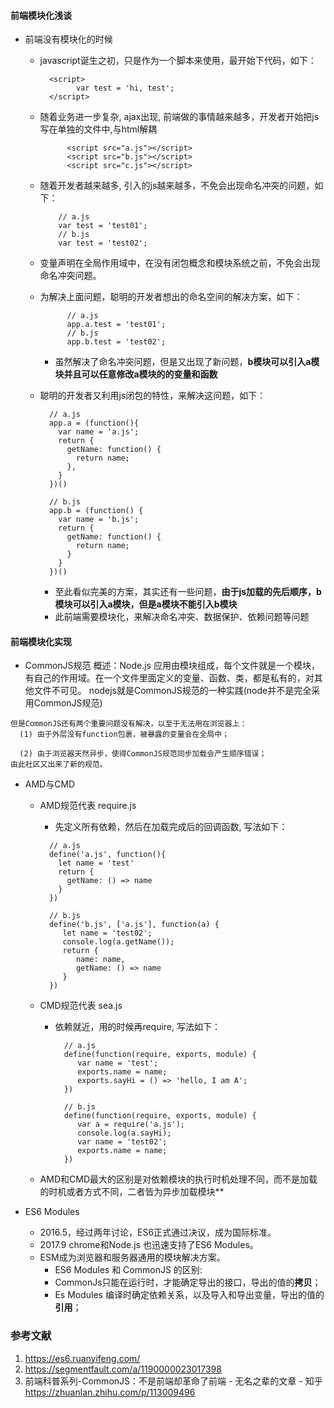 #### 前端模块化浅谈
    
  * 前端没有模块化的时候
      + javascript诞生之初，只是作为一个脚本来使用，最开始下代码，如下：  
        ```
          <script>  
                var test = 'hi, test';  
          </script>
        ```
    + 随着业务进一步复杂, ajax出现, 前端做的事情越来越多，开发者开始把js写在单独的文件中,与html解耦  
      ```
            <script src="a.js"></script>
            <script src="b.js"></script>
            <script src="c.js"></script>
      ```

    + 随着开发者越来越多, 引入的js越来越多，不免会出现命名冲突的问题，如下： 
      ```
          // a.js  
          var test = 'test01';  
          // b.js  
          var test = 'test02';
      ```
    + 变量声明在全局作用域中，在没有闭包概念和模块系统之前，不免会出现命名冲突问题。

    + 为解决上面问题，聪明的开发者想出的命名空间的解决方案，如下： 
      ```
            // a.js  
            app.a.test = 'test01';  
            // b.js  
            app.b.test = 'test02';
      ```
      - 虽然解决了命名冲突问题，但是又出现了新问题，**b模块可以引入a模块并且可以任意修改a模块的的变量和函数**
    + 聪明的开发者又利用js闭包的特性，来解决这问题，如下：  
      ```
        // a.js
        app.a = (function(){
          var name = 'a.js';
          return {
            getName: function() {
              return name;
            },
          }
        })()

        // b.js
        app.b = (function() {
          var name = 'b.js';
          return {
            getName: function() {
              return name;
            }
          }
        })()
      ```
      - 至此看似完美的方案，其实还有一些问题，**由于js加载的先后顺序，b模块可以引入a模块，但是a模块不能引入b模块**
      - 此前端需要模块化，来解决命名冲突、数据保护、依赖问题等问题
 
 #### 前端模块化实现
   * CommonJS规范
    概述：Node.js 应用由模块组成，每个文件就是一个模块，有自己的作用域。在一个文件里面定义的变量、函数、类，都是私有的，对其他文件不可见。
    nodejs就是CommonJS规范的一种实践(node并不是完全采用CommonJS规范) 
    
    但是CommonJS还有两个重要问题没有解决，以至于无法用在浏览器上：
      (1) 由于外层没有function包裹，被暴露的变量会在全局中；
      
      (2) 由于浏览器天然异步，使得CommonJS规范同步加载会产生顺序错误；
    由此社区又出来了新的规范。
    
  * AMD与CMD
    + AMD规范代表 require.js
        - 先定义所有依赖，然后在加载完成后的回调函数, 写法如下：  
        ```
          // a.js
          define('a.js', function(){
            let name = 'test'
            return {
              getName: () => name
            }
          })
          
          // b.js
          define('b.js', ['a.js'], function(a) {
             let name = 'test02';
             console.log(a.getName());
             return {
                name: name,
                getName: () => name
             }
          })
      ```
    + CMD规范代表 sea.js

        - 依赖就近，用的时候再require, 写法如下：  
          ```
            // a.js
            define(function(require, exports, module) {
               var name = 'test';
               exports.name = name;
               exports.sayHi = () => 'hello, I am A';
            })

            // b.js
            define(function(require, exports, module) {
               var a = require('a.js');
               console.log(a.sayHi);
               var name = 'test02';
               exports.name = name;
            })
          ```
    + AMD和CMD最大的区别是对依赖模块的执行时机处理不同，而不是加载的时机或者方式不同，二者皆为异步加载模块** 

  * ES6 Modules
    + 2016.5，经过两年讨论，ES6正式通过决议，成为国际标准。 
    + 2017.9 chrome和Node.js 也迅速支持了ES6 Modules。  
    + ESM成为浏览器和服务器通用的模块解决方案。
      - ES6 Modules 和 CommonJS 的区别: 
      - CommonJs只能在运行时，才能确定导出的接口，导出的值的**拷贝**；
      - Es Modules 编译时确定依赖关系，以及导入和导出变量，导出的值的**引用**；

      
      
      
 ### 参考文献
 1. https://es6.ruanyifeng.com/
 2. https://segmentfault.com/a/1190000023017398
 3. 前端科普系列-CommonJS：不是前端却革命了前端 - 无名之辈的文章 - 知乎
    https://zhuanlan.zhihu.com/p/113009496
  
   

